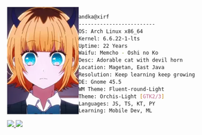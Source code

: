 <img align="left" src="images/pisu_200x300.webp" alt="MemCho" height="250" />

```bash
andka@xirf
-------------------------
OS: Arch Linux x86_64
Kernel: 6.6.22-1-lts
Uptime: 22 Years
Waifu: Memcho - Oshi no Ko
Desc: Adorable cat with devil horn
Location: Magetan, East Java
Resolution: Keep learning keep growing
DE: Gnome 45.5
WM Theme: Fluent-round-Light
Theme: Orchis-Light [GTK2/3]
Languages: JS, TS, KT, PY
Learning: Mobile Dev, ML
```

<a href="https://github.com/xirf/xirf">
  <picture>
  <source
    srcset="https://github-readme-stats.vercel.app/api?username=xirf&theme=catppuccin_mocha"
    media="(prefers-color-scheme: dark)"
  />
  <source
    srcset="https://github-readme-stats.vercel.app/api?username=xirf&theme=catppuccin_latte"
    media="(prefers-color-scheme: light), (prefers-color-scheme: no-preference)"
  />
  <img src="https://github-readme-stats.vercel.app/api?username=xirf" />
</picture>
  
</a>
<a href="https://github.com/xirf/xirf">
  <picture>
  <source
    srcset="https://github-readme-stats.vercel.app/api/top-langs?username=xirf&layout=compact&langs_count=8&card_width=320&theme=catppuccin_mocha"
    media="(prefers-color-scheme: dark)"
  />
  <source
    srcset="https://github-readme-stats.vercel.app/api/top-langs?username=xirf&layout=compact&langs_count=8&card_width=320&theme=catppuccin_latte"
    media="(prefers-color-scheme: light), (prefers-color-scheme: no-preference)"
  />
  <img src="https://github-readme-stats.vercel.app/api/top-langs?username=xirf&layout=compact&langs_count=8&card_width=320" />
</picture>
</a>
